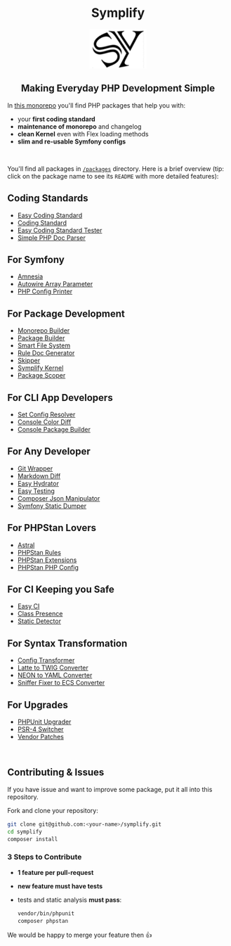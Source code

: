 <div align="center">
    <h1>Symplify</h1>
    <img src="/docs/symplify.png?v=3">
    <h2>Making Everyday PHP Development Simple</h2>
</div>

In [this monorepo](https://www.tomasvotruba.com/blog/2019/10/28/all-you-always-wanted-to-know-about-monorepo-but-were-afraid-to-ask/) you'll find PHP packages that help you with:

* your **first coding standard**
* **maintenance of monorepo** and changelog
* **clean Kernel** even with Flex loading methods
* **slim and re-usable Symfony configs**

<br>

You'll find all packages in [`/packages`](/packages) directory. Here is a brief overview (tip: click on the package name to see its `README` with more detailed features):

## Coding Standards

- [Easy Coding Standard](https://github.com/symplify/easy-coding-standard)
- [Coding Standard](https://github.com/symplify/coding-standard)
- [Easy Coding Standard Tester](https://github.com/symplify/easy-coding-standard-tester)
- [Simple PHP Doc Parser](https://github.com/symplify/simple-php-doc-parser)

## For Symfony

- [Amnesia](https://github.com/symplify/amnesia)
- [Autowire Array Parameter](https://github.com/symplify/autowire-array-parameter)
- [PHP Config Printer](https://github.com/symplify/php-config-printer)

## For Package Development

- [Monorepo Builder](https://github.com/symplify/monorepo-builder)
- [Package Builder](https://github.com/symplify/package-builder)
- [Smart File System](https://github.com/symplify/smart-file-system)
- [Rule Doc Generator](https://github.com/symplify/rule-doc-generator)
- [Skipper](https://github.com/symplify/skipper)
- [Symplify Kernel](https://github.com/symplify/symplify-kernel)
- [Package Scoper](https://github.com/symplify/package-scoper)

## For CLI App Developers

- [Set Config Resolver](https://github.com/symplify/set-config-resolver)
- [Console Color Diff](https://github.com/symplify/console-color-diff)
- [Console Package Builder](https://github.com/symplify/console-package-builder)

## For Any Developer

- [Git Wrapper](https://github.com/symplify/git-wrapper)
- [Markdown Diff](https://github.com/symplify/markdown-diff)
- [Easy Hydrator](https://github.com/symplify/easy-hydrator)
- [Easy Testing](https://github.com/symplify/easy-testing)
- [Composer Json Manipulator](https://github.com/symplify/composer-json-manipulator)
- [Symfony Static Dumper](https://github.com/symplify/symfony-static-dumper)

## For PHPStan Lovers

- [Astral](https://github.com/symplify/astral)
- [PHPStan Rules](https://github.com/symplify/phpstan-rules)
- [PHPStan Extensions](https://github.com/symplify/phpstan-extensions)
- [PHPStan PHP Config](https://github.com/symplify/phpstan-php-config)

## For CI Keeping you Safe

- [Easy CI](https://github.com/symplify/easy-ci)
- [Class Presence](https://github.com/symplify/class-presence)
- [Static Detector](https://github.com/symplify/static-detector)

## For Syntax Transformation

- [Config Transformer](https://github.com/symplify/config-transformer)
- [Latte to TWIG Converter](https://github.com/symplify/latte-to-twig-converter)
- [NEON to YAML Converter](https://github.com/symplify/neon-to-yaml-converter)
- [Sniffer Fixer to ECS Converter](https://github.com/symplify/sniffer-fixer-to-ecs-converter)

## For Upgrades

- [PHPUnit Upgrader](https://github.com/symplify/phpunit-upgrader)
- [PSR-4 Switcher](https://github.com/symplify/psr4-switcher)
- [Vendor Patches](https://github.com/symplify/vendor-patches)

<br>

## Contributing & Issues

If you have issue and want to improve some package, put it all into this repository.

Fork and clone your repository:

```bash
git clone git@github.com:<your-name>/symplify.git
cd symplify
composer install
```

### 3 Steps to Contribute

- **1 feature per pull-request**
- **new feature must have tests**
- tests and static analysis **must pass**:

    ```bash
    vendor/bin/phpunit
    composer phpstan
    ```

We would be happy to merge your feature then :+1:
